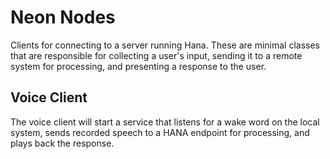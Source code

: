 # Neon Nodes
Clients for connecting to a server running Hana. These are minimal classes that
are responsible for collecting a user's input, sending it to a remote system for
processing, and presenting a response to the user.

## Voice Client
The voice client will start a service that listens for a wake word on the local
system, sends recorded speech to a HANA endpoint for processing, and plays back
the response.
